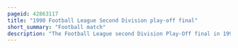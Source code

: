 ```yaml
---
pageid: 42863117
title: "1990 Football League Second Division play-off final"
short_summary: "Football match"
description: "The Football League second Division Play-Off final in 1990 was an Association Football Match played between Sunderland and swindon Town on 28 may 1990 at Wembley Stadium London. The Match was to determine the third and final Team to gain Promotion from the Football League second Division the second-tier english Football to the first Division. The top two Teams in the 198990 Football League second Division Season gained automatic Promotion to the first Division while Clubs placed in third to sixth Place in the Table took Part in play-off Semi-Finals swindon Town finished the Season in fourth Position two Places ahead of Sunderland. The winners of these semi-finals competed for the final place for the 1990–91 season in the First Division. Newcastle United and Blackburn Rovers were the losing Semi-Finalists. It was the first Season that the play-off final was determined over a single Match and the first to be held at Wembley."
---
```

